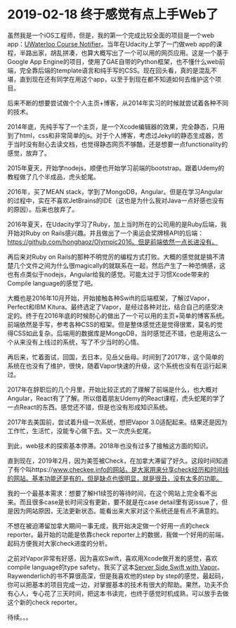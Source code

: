# 2019-02-18 终于感觉有点上手Web了

虽然我是一个iOS工程师，但是，我的第一个完成比较全面的项目是一个web app：[UWaterloo Course Notifier](http://uw.honghaoz.com/uw-cen)。当年在Udacity上学了一门做web app的课程，半路出家，胡乱拼凑，也算大概写出了一个可以用的网页应用。这是一个基于Google App Engine的项目，使用了GAE自带的Python框架，也不懂什么web前端，完全靠后端的template语言和纯手写的CSS。现在回头看，真的是混乱不堪，直到现在还有同学在用这个app，以至于到现在都不知道如何去维护这个项目。

后来不断的想要尝试做个个人主页+博客，从2014年实习的时候就尝试着各种不同的技术。

2014年底，先纯手写了一个主页，是一个Xcode编辑器的效果，完全静态，只用到了html，css和非常简单的js。对于个人博客，考虑过Jekyll的静态生成器，苦于当时没有耐心去读文档，也觉得静态网页不够酷，还是想要一点functionality的感觉，放弃了。

2015年夏天，开始学nodejs，顺便也开始学习前端的bootstrap。跟着Udemy的教程做了几个半成品，虎头蛇尾。

2016年，买了MEAN stack，学到了MongoDB，Angular。但是在学习Angular的过程中，实在不喜欢JetBrains的IDE（这也是为什么我对Java一点好感也没有的原因）。后来也放弃了。

2016年夏天，在Udacity学习了Ruby，加上当时所在的公司用的是Ruby后端，我开始对Ruby on Rails感兴趣。并且做出了一个奥运会奖牌榜API的后端：https://github.com/honghaoz/Olympic2016。但是前端依然一点长进没有。

再后来对Ruby on Rails的那种不明觉厉的编程方式打败。大概的感觉就是搞不清楚几个文件之间为什么很magically的就联系在一起，然后产生了一种恐惧感，这也有点类似于nodejs，Angular给我的感觉。可能太过于习惯Xcode带来的Compile language的感觉了吧。

大概也是2016年10月开始，开始接触各种Swift的后端框架，了解过Vapor，Perfect和IBM Kitura。最终选定了Vapor，是经过各种对比，结合自己的感受决定的。终于在2016年底的时候耐心的做出了一个可以用的主页+简单的博客系统。前端依然是手写，参考各种CSS的框架。但是整体感觉还是觉得很累，莫名的觉得CSS如此复杂。后端用的数据库是MongoDB，当时感觉还不错，也是用这么一个从来没有上线过的系统，写了不少当时的心情。

再后来，忙着面试，回国，去日本，见岳父岳母。时间到了2017年，这个简单的系统在也没有了维护，很快，随着Vapor快速的升级，这个系统也没有在运行起来过。

2017年在辞职后的几个月里，开始比较正式的了理解了前端是什么，也大概对Angular，React有了了解。所以借着朋友Udemy的React课程，虎头蛇尾的学了一点React的东西。感觉还不错，但是也没有形成知识系统。

2017年去美国前，尝试着升级一次系统，想把Vapor 3.0适配起来。结果还是因为工作忙，生活忙，没能专心做下去。又一次虎头蛇尾。

到此，web技术的探索基本停滞。2018年也没有过多了接触这方面的知识。

直到现在，2019年2月，因为美签被Check，在加拿大滞留了好久。这段时间知道了有个叫https://www.checkee.info的网站，是大家用来分享check经历和时间线的网站。基本功能还是有的，但是缺点也很明显，就是很丑，没有太多的功能。

我的一个最基本需求：想要了解H1续签的等待时间，在这个网站上完全看不出来。而且很多case是长时间没有更新，要不就是在case detail里有说issue了，但是因为网站原因，无法更新状态。能看出来大家对这个系统还是有点不满意的。

不想在被迫滞留加拿大期间一事无成，我开始决定做一个好用一点的check reporter。最开始的功能是依靠check reporter上的数据，我做一个好用的前端，起码方便我对大家check进度的分析。

之前对Vapor非常有好感，因为喜欢Swift，喜欢用Xcode做开发的感觉，喜欢compile language的type safety。我买了这本[Server Side Swift with Vapor](https://store.raywenderlich.com/products/server-side-swift-with-vapor)。Raywenderlich的书不算很高深，但是我喜欢他的step by step的感觉，最起码，你可以把基本的项目完成一边，对掌握基本的技术有很大的帮助。果然，功夫不负有心人，专心花了三天时间，把这本书读完，也终于感觉时机成熟，可以放手去做这个新的check reporter。

待续。。。
